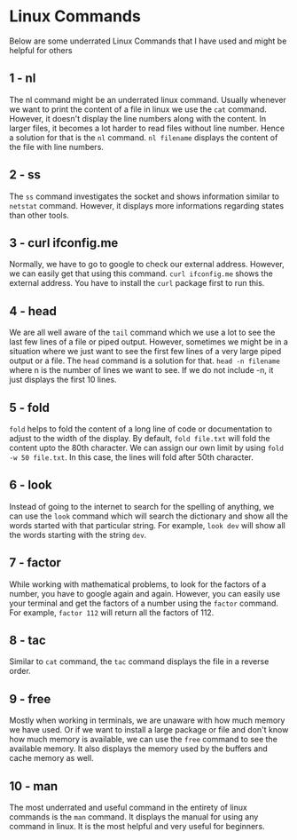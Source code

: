 
# Linux Commands
Below are some underrated Linux Commands that I have used and might be helpful for others
## 1 - nl
The nl command might be an underrated linux command. Usually whenever we want to print the content of a file in linux we use the ```cat``` command. However, it doesn't display the line numbers along with the content. In larger files, it becomes a  lot harder to read files without line number. Hence a solution for that is the ```nl``` command. ```nl filename``` displays the content of the file with line numbers.
## 2 - ss
The ```ss``` command investigates the socket and shows information similar to ```netstat``` command. However, it displays more informations regarding states than other tools.
## 3 - curl ifconfig.me
Normally, we have to go to google to check our external address. However, we can easily get that using this command. ```curl ifconfig.me``` shows the external address. You have to install the ```curl``` package first to run this.
## 4 - head
We are all well aware of the ```tail``` command which we use a lot to see the last few lines of a file or piped output. However, sometimes we might be in a situation where we just want to see the first few lines of a very large piped output or a file. The ```head``` command is a solution for that.
```head -n filename``` where n is the number of lines we want to see. If we do not include -n, it just displays the first 10 lines.
## 5 - fold
```fold``` helps to fold the content of a long line of code or documentation to adjust to the width of the display. By default, ```fold file.txt``` will fold the content upto the 80th character. We can assign our own limit by using ```fold -w 50 file.txt```. In this case, the lines will fold after 50th character. 
## 6 - look
Instead of going to the internet to search for the spelling of anything, we can use the ```look``` command which will search the dictionary and show all the words started with that particular string. For example, ```look dev``` will show all the words starting with the string ```dev```. 
## 7 - factor
While working with mathematical problems, to look for the factors of a number, you have to google again and again. However, you can easily use your terminal and get the factors of a number using the ```factor``` command. For example, ```factor 112``` will return all the factors of 112.
## 8 - tac
Similar to ```cat``` command, the ```tac``` command displays the file in a reverse order.
## 9 - free
Mostly when working in terminals, we are unaware with how much memory we have used. Or if we want to install a large package or file and don't know how much memory is available, we can use the ```free``` command to see the available memory. It also displays the memory used by the buffers and cache memory as well.
## 10 - man
The most underrated and useful command in the entirety of linux commands is the ```man``` command. It displays the manual for using any command in linux. It is the most helpful and very useful for beginners.
